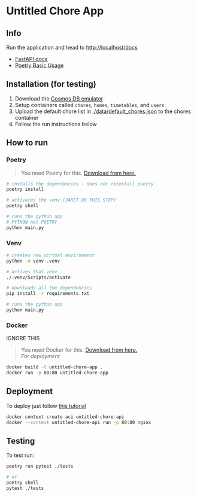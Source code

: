 # Untitled Chore App

## Info

Run the application and head to [http://localhost/docs](http://localhost/docs)

- [FastAPI docs](https://fastapi.tiangolo.com/)
- [Poetry Basic Usage](https://python-poetry.org/docs/basic-usage/)

## Installation (for testing)

1. Download the [Cosmos DB emulator](https://learn.microsoft.com/en-us/azure/cosmos-db/local-emulator-release-notes)
2. Setup containers called `chores`, `homes`, `timetables`, and `users`
3. Upload the default chore list in [./data/default_chores.json](./data/default_chores.json) to the chores container
4. Follow the run instructions below 

## How to run

### Poetry

> You need Poetry for this. [Download from here.](https://python-poetry.org/docs/#installation)

```bash
# installs the dependencies - does not reinstall poetry
poetry install

# activates the venv (JARET DO THIS STEP)
poetry shell

# runs the python app 
# PYTHON not POETRY
python main.py
```

### Venv

```bash
# creates new virtual environment
python -m venv .venv

# actives that venv
./.venv/Scripts/activate

# downloads all the dependencies
pip install -r requirements.txt

# runs the python app
python main.py
```

### Docker

IGNORE THIS

> You need Docker for this. [Download from here.](https://www.docker.com/)\
> *For deployment*

```bash
docker build -t untitled-chore-app .
docker run -p 80:80 untitled-chore-app
```

## Deployment

To deploy just follow [this tutorial](https://docs.docker.com/cloud/aci-integration/)

```bash
docker context create aci untitled-chore-api
docker --context untitled-chore-api run -p 80:80 nginx
```

## Testing

To test run:

```bash
poetry run pytest ./tests

# or
poetry shell
pytest ./tests
```
